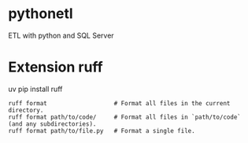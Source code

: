 # pythonetl

ETL with python and SQL Server

# Extension ruff

uv pip install ruff

```
ruff format                   # Format all files in the current directory.
ruff format path/to/code/     # Format all files in `path/to/code` (and any subdirectories).
ruff format path/to/file.py   # Format a single file.
```
